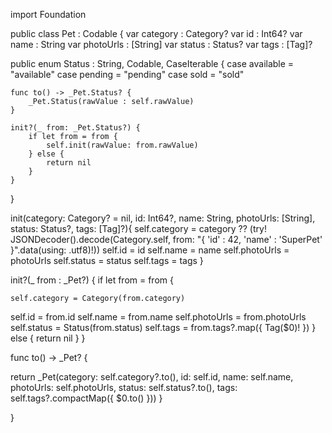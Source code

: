 import Foundation


public class Pet  : Codable {
var category : Category?
var id : Int64?
var name : String
var photoUrls : [String]
var status : Status?
var tags : [Tag]?

public enum Status : String, Codable, CaseIterable {
    case available = "available"
case pending = "pending"
case sold = "sold"

    func to() -> _Pet.Status? {
        _Pet.Status(rawValue : self.rawValue)
    }

    init?(_ from: _Pet.Status?) {
        if let from = from {
            self.init(rawValue: from.rawValue)
        } else {
            return nil
        }
    }

}

init(category: Category? = nil, id: Int64?, name: String, photoUrls: [String], status: Status?, tags: [Tag]?){
self.category = category ?? (try! JSONDecoder().decode(Category.self, from: "{ 'id' : 42, 'name' : 'SuperPet' }".data(using: .utf8)!))
self.id = id
self.name = name
self.photoUrls = photoUrls
self.status = status
self.tags = tags
}

init?(_ from : _Pet?) {
    if let from = from {

    self.category = Category(from.category)
self.id = from.id
self.name = from.name
self.photoUrls = from.photoUrls
self.status = Status(from.status)
self.tags = from.tags?.map({ Tag($0)! })
    } else {
    return nil
    }
}

func to() -> _Pet? {

return _Pet(category: self.category?.to(), id: self.id, name: self.name, photoUrls: self.photoUrls, status: self.status?.to(), tags: self.tags?.compactMap({ $0.to() }))
}

}
